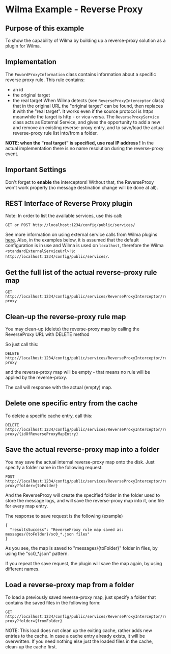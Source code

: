 Wilma Example - Reverse Proxy
=============================

Purpose of this example
---------------------------------------
To show the capability of Wilma by building up a reverse-proxy solution as a plugin for Wilma.

Implementation
---------------------------------------
The `FowardProxyInformation` class contains information about a specific reverse proxy rule. This rule contains:
- an id
- the original target
- the real target
When Wilma detects (see `ReverseProxyInterceptor` class) that in the original URL the "original target" can be found, 
then replaces it with the "real target". It works even if the source protocol is https meanwhile the target is http - or vica-versa.
The `ReverseProxyService` class acts as External Service, and gives the opportunity to add a new and remove an existing 
reverse-proxy entry, and to save/load the actual reverse-proxy rule list into/from a folder.

**NOTE: when the "real target" is specified, use real IP address !** In the actual implementation there is no name resolution during the reverse-proxy event.

Important Settings
---------------------------------------
Don't forget to **enable** the interceptors! Without that, the ReverseProxy won't work properly (no message destination change will be done at all).

REST Interface of Reverse Proxy plugin
---------------------------------------
Note: In order to list the available services, use this call:
```
GET or POST http://localhost:1234/config/public/services/
```
See more information on using external service calls from Wilma plugins [here](https://github.com/epam/Wilma/wiki/Service-extensions-in-Plugins).
Also, in the examples below, it is assumed that the default configuration is in use and Wilma is used on `localhost`,
therefore the Wilma `<standardExternalServiceUrl>` is: `http://localhost:1234/config/public/services/`.

Get the full list of the actual reverse-proxy rule map
---
```
GET http://localhost:1234/config/public/services/ReverseProxyInterceptor/reverse-proxy
```

Clean-up the reverse-proxy rule map
------------------
You may clean-up (delete) the reverse-proxy map by calling the ReverseProxy URL with DELETE method

So just call this:
```
DELETE http://localhost:1234/config/public/services/ReverseProxyInterceptor/reverse-proxy
```
and the reverse-proxy map will be empty - that means no rule will be applied by the reverse-proxy.

The call will response with the actual (empty) map.

Delete one specific entry from the cache
--------------------------
To delete a specific cache entry, call this:
```
DELETE http://localhost:1234/config/public/services/ReverseProxyInterceptor/reverse-proxy/{idOfReverseProxyMapEntry}
```

Save the actual reverse-proxy map into a folder
-----------------------------------
You may save the actual internal reverse-proxy map onto the disk.
Just specify a folder name in the following request:

```
POST http://localhost:1234/config/public/services/ReverseProxyInterceptor/reverse-proxy?folder={toFolder}
```
And the ReverseProxy will create the specified folder in the folder used to store the message logs, and will save the reverse-proxy map into it,
one file for every map entry.

The response to save request is the following (example)
```
{
  "resultsSuccess": "ReverseProxy rule map saved as: messages/{toFolder}/sc0_*.json files"
}
```
As you see, the map is saved to "messages/{toFolder}" folder in files, by using the "sc0_*.json" pattern.

If you repeat the save request, the plugin will save the map again, by using different names.

Load a reverse-proxy map  from a folder
--------------------------
To load a previously saved reverse-proxy map, just specify a folder that contains the saved files in the following form:
```
GET http://localhost:1234/config/public/services/ReverseProxyInterceptor/reverse-proxy?folder={fromFolder}
```
NOTE: This load does not clean up the exiting cache, rather adds new entries to the cache.
In case a cache entry already exists, it will be overwritten. If you need nothing else just the loaded files in the cache, clean-up the cache first.
